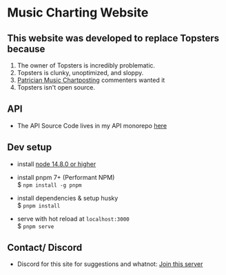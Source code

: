 # Music Charting Website

## This website was developed to replace Topsters because

1. The owner of Topsters is incredibly problematic.
2. Topsters is clunky, unoptimized, and sloppy.
3. [Patrician Music Chartposting](https://www.facebook.com/groups/patricianmusicchartposting) commenters wanted it
4. Topsters isn't open source.

## API

- The API Source Code lives in my API monorepo [here](https://github.com/buffet-time/APIs/tree/main/src/musicChartApi)

## Dev setup

- install [node 14.8.0 or higher](https://nodejs.org/en/)

- install pnpm 7+ (Performant NPM)\
  $ `npm install -g pnpm`

- install dependencies & setup husky\
  $ `pnpm install`

- serve with hot reload at `localhost:3000`\
  $ `pnpm serve`

## Contact/ Discord

- Discord for this site for suggestions and whatnot: [Join this server](https://discord.gg/526et4zxBT)
